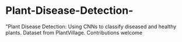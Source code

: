 # Plant-Disease-Detection-
"Plant Disease Detection: Using CNNs to classify diseased and healthy plants. Dataset from PlantVillage. Contributions welcome
